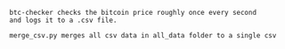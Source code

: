    btc-checker checks the bitcoin price roughly once every second 
    and logs it to a .csv file.
    
    merge_csv.py merges all csv data in all_data folder to a single csv
